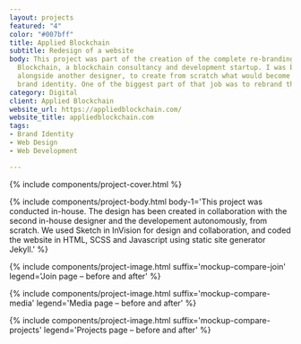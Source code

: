 ```yaml
---
layout: projects
featured: "4"
color: "#007bff"
title: Applied Blockchain
subtitle: Redesign of a website
body: This project was part of the creation of the complete re-branding of Applied
  Blockchain, a blockchain consultancy and development startup. I was brought onboard,
  alongside another designer, to create from scratch what would become the company's
  brand identity. One of the biggest part of that job was to rebrand the website.
category: Digital
client: Applied Blockchain
website_url: https://appliedblockchain.com/
website_title: appliedblockchain.com
tags:
- Brand Identity
- Web Design
- Web Development

---
```

{% include components/project-cover.html %}

{% include components/project-body.html
body-1='This project was conducted in-house. The design has been created in collaboration with the second in-house designer and the developement autonomously, from scratch. We used Sketch in InVision for design and collaboration, and coded the website in HTML, SCSS and Javascript using static site generator Jekyll.'
%}

{% include components/project-image.html
suffix='mockup-compare-join'
legend='Join page – before and after'
%}

{% include components/project-image.html
suffix='mockup-compare-media'
legend='Media page – before and after'
%}

{% include components/project-image.html
suffix='mockup-compare-projects'
legend='Projects page – before and after'
%}